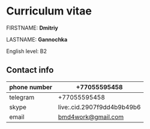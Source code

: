 # Curriculum vitae

FIRSTNAME: **Dmitriy** 

LASTNAME: **Gannochka**  

English level: B2

## Contact info

phone number | +77055595458
------------ | -------------
telegram | +77055595458
skype | live:.cid.2907f9dd4b9b49b6
email | bmd4work@gmail.com
